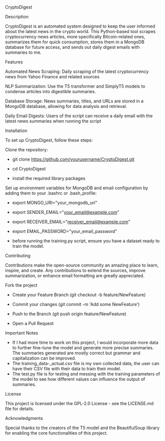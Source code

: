 CryptoDigest

Description

CryptoDigest is an automated system designed to keep the user informed about the latest news in the crypto world. This Python-based tool scrapes cryptocurrency news articles, more specifically Bitcoin-related ones, summarizes them for quick consumption, stores them in a MongoDB database for future access, and sends out daily digest emails with summaries to me.

Features

Automated News Scraping: Daily scraping of the latest cryptocurrency news from Yahoo Finance and related sources

NLP Summarization: Use the T5 transformer and SimplyT5 models to condense articles into digestible summaries.

Database Storage: News summaries, titles, and URLs are stored in a MongoDB database, allowing for data analysis and retrieval.

Daily Email Digests: Users of the script can receive a daily email with the latest news summaries when running the script

Installation

To set up CryptoDigest, follow these steps:

Clone the repository:

- git clone https://github.com/yourusername/CryptoDigest.git

- cd CryptoDigest

- install the required library packages

Set up environment variables for MongoDB and email configuration by adding them to your .bashrc or .bash_profile:

- export MONGO_URI="your_mongodb_uri"

- export SENDER_EMAIL="your_email@example.com"

- export RECEIVER_EMAIL="receiver_email@example.com"

- export EMAIL_PASSWORD="your_email_password"

- before running the training.py script, ensure you have a dataset ready to train the model.

Contributing

Contributions make the open-source community an amazing place to learn, inspire, and create. Any contributions to extend the sources, improve summarization, or enhance email formatting are greatly appreciated.

Fork the project

- Create your Feature Branch (git checkout -b feature/NewFeature)

- Commit your changes (git commit -m 'Add some NewFeature')

- Push to the Branch (git push origin feature/NewFeature)

- Open a Pull Request

Important Notes

- If I had more time to work on this project, I would incorporate more data to further fine-tune the model and generate more precise summaries. The summaries generated are mostly correct but grammar and capitalization can be improved.
- The training_data-_actual.csv file is my own collected data, the user can have their CSV file with their data to train their model.
- The test.py file is for testing and messing with the training parameters of the model to see how different values can influence the output of summaries.

License

This project is licensed under the GPL-2.0 License - see the LICENSE.md file for details.

Acknowledgments

Special thanks to the creators of the T5 model and the BeautifulSoup library for enabling the core functionalities of this project.
